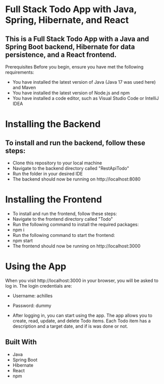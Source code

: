 # Full Stack Todo App with Java, Spring, Hibernate, and React
## This is a Full Stack Todo App with a Java and Spring Boot backend, Hibernate for data persistence, and a React frontend.

Prerequisites
Before you begin, ensure you have met the following requirements:

- You have installed the latest version of Java (Java 17 was used here) and Maven
- You have installed the latest version of Node.js and npm
- You have installed a code editor, such as Visual Studio Code or IntelliJ IDEA

# Installing the Backend
## To install and run the backend, follow these steps:
- Clone this repository to your local machine
- Navigate to the backend directory called "RestApiTodo"
- Run the folder in your desired IDE
- The backend should now be running on http://localhost:8080


# Installing the Frontend
- To install and run the frontend, follow these steps:
- Navigate to the frontend directory called "Todo"
- Run the following command to install the required packages:
- npm i
- Run the following command to start the frontend:
- npm start
- The frontend should now be running on http://localhost:3000

# Using the App
When you visit http://localhost:3000 in your browser, you will be asked to log in. The login credentials are:

- Username: achilles
- Password: dummy

- After logging in, you can start using the app. The app allows you to create, read, update, and delete Todo items. Each Todo item has a description and a target date, and if is was done or not.

## Built With
- Java
- Spring Boot
- Hibernate
- React
- npm

